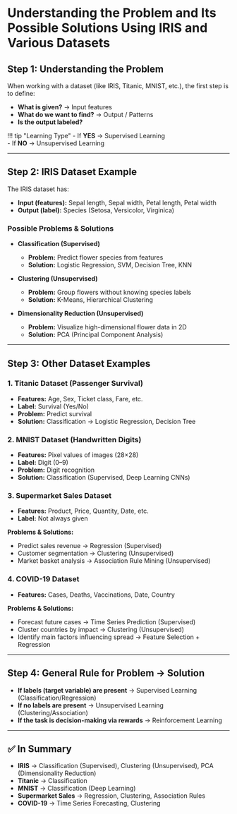 # Understanding the Problem and Its Possible Solutions Using IRIS and Various Datasets

## Step 1: Understanding the Problem
When working with a dataset (like IRIS, Titanic, MNIST, etc.), the first step is to define:

- **What is given?** → Input features  
- **What do we want to find?** → Output / Patterns  
- **Is the output labeled?**  

!!! tip "Learning Type"
    - If **YES** → Supervised Learning  
    - If **NO** → Unsupervised Learning  

---

## Step 2: IRIS Dataset Example
The IRIS dataset has:

- **Input (features):** Sepal length, Sepal width, Petal length, Petal width  
- **Output (label):** Species (Setosa, Versicolor, Virginica)  

### Possible Problems & Solutions

- **Classification (Supervised)**  
  - **Problem:** Predict flower species from features  
  - **Solution:** Logistic Regression, SVM, Decision Tree, KNN  

- **Clustering (Unsupervised)**  
  - **Problem:** Group flowers without knowing species labels  
  - **Solution:** K-Means, Hierarchical Clustering  

- **Dimensionality Reduction (Unsupervised)**  
  - **Problem:** Visualize high-dimensional flower data in 2D  
  - **Solution:** PCA (Principal Component Analysis)  

---

## Step 3: Other Dataset Examples

### 1. Titanic Dataset (Passenger Survival)
- **Features:** Age, Sex, Ticket class, Fare, etc.  
- **Label:** Survival (Yes/No)  
- **Problem:** Predict survival  
- **Solution:** Classification → Logistic Regression, Decision Tree  

### 2. MNIST Dataset (Handwritten Digits)
- **Features:** Pixel values of images (28×28)  
- **Label:** Digit (0–9)  
- **Problem:** Digit recognition  
- **Solution:** Classification (Supervised, Deep Learning CNNs)  

### 3. Supermarket Sales Dataset
- **Features:** Product, Price, Quantity, Date, etc.  
- **Label:** Not always given  

**Problems & Solutions:**  
- Predict sales revenue → Regression (Supervised)  
- Customer segmentation → Clustering (Unsupervised)  
- Market basket analysis → Association Rule Mining (Unsupervised)  

### 4. COVID-19 Dataset
- **Features:** Cases, Deaths, Vaccinations, Date, Country  

**Problems & Solutions:**  
- Forecast future cases → Time Series Prediction (Supervised)  
- Cluster countries by impact → Clustering (Unsupervised)  
- Identify main factors influencing spread → Feature Selection + Regression  

---

## Step 4: General Rule for Problem → Solution
- **If labels (target variable) are present** → Supervised Learning (Classification/Regression)  
- **If no labels are present** → Unsupervised Learning (Clustering/Association)  
- **If the task is decision-making via rewards** → Reinforcement Learning  

---

## ✅ In Summary
- **IRIS** → Classification (Supervised), Clustering (Unsupervised), PCA (Dimensionality Reduction)  
- **Titanic** → Classification  
- **MNIST** → Classification (Deep Learning)  
- **Supermarket Sales** → Regression, Clustering, Association Rules  
- **COVID-19** → Time Series Forecasting, Clustering  
